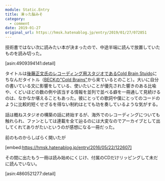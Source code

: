 ```yaml
---
module: Static.Entry
title: 凍った脳みそ
category:
  - comment
date: 2019-01-27
original_url: https://hmsk.hatenablog.jp/entry/2019/01/27/072851
---
```


技術書ではない次に読みたい本が決まったので、中途半端に読んで放置していたものを読み切った。

[asin:4909394141:detail]

タイトルは[後藤正文氏のレコーディング用スタジオであるCold Brain Stuido](http://gotch.info/post/97708752992/)にちなんだタイトル（[BECKの"Cold Brains"](https://open.spotify.com/track/1NBsbkyRIhya0fnRm9U18z)から来ているとのこと）。大いに自分の書いている文に影響をしている、使いたいことが優先された響きのある比喩や、くどいほどの数の例や該当する情報を並列で並べる癖を一冊通して見続けるのは、なかなか堪えることもあった。彼にとっての歌詞や僕にとってのコードのように比較的短くせざるを得ない制約はとても功を奏しているような気がする。

話は概ねスタジオの構築の話に終始するが、海外でのレコーディングについても触れられ、ファンとしては連載を全て辿るのには大変なのでアーカイブとして出してくれてありがたいというのが感想になる一冊だった。

前のものからしばらく開いたが

[embed:https://hmsk.hatenablog.jp/entry/2016/05/22/122607]

その間に出たもう一冊は読み始めにくじけ、付属のCDだけリッピングして未だに読んでいない。

[asin:4860521277:detail]

